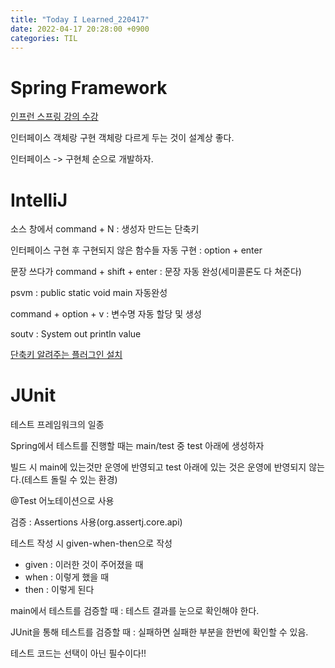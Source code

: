 ```yaml
---
title: "Today I Learned_220417"
date: 2022-04-17 20:28:00 +0900
categories: TIL
---
```


# Spring Framework
[인프런 스프링 강의 수강](https://www.inflearn.com/course/%EC%8A%A4%ED%94%84%EB%A7%81-%ED%95%B5%EC%8B%AC-%EC%9B%90%EB%A6%AC-%EA%B8%B0%EB%B3%B8%ED%8E%B8/dashboard)

인터페이스 객체랑 구현 객체랑 다르게 두는 것이 설계상 좋다.

인터페이스 -> 구현체 순으로 개발하자.


# IntelliJ
소스 창에서 command + N : 생성자 만드는 단축키

인터페이스 구현 후 구현되지 않은 함수들 자동 구현 : option + enter

문장 쓰다가 command + shift + enter : 문장 자동 완성(세미콜론도 다 쳐준다)

psvm : public static void main 자동완성

command + option + v : 변수명 자동 할당 및 생성

soutv : System out println value

[단축키 알려주는 플러그인 설치](https://choichumji.tistory.com/124)

# JUnit
테스트 프레임워크의 일종

Spring에서 테스트를 진행할 때는 main/test 중 test 아래에 생성하자

빌드 시 main에 있는것만 운영에 반영되고 test 아래에 있는 것은 운영에 반영되지 않는다.(테스트 돌릴 수 있는 환경)

@Test 어노테이션으로 사용

검증 : Assertions 사용(org.assertj.core.api)

테스트 작성 시 given-when-then으로 작성
- given : 이러한 것이 주어졌을 때
- when : 이렇게 했을 때
- then : 이렇게 된다

main에서 테스트를 검증할 때 : 테스트 결과를 눈으로 확인해야 한다.

JUnit을 통해 테스트를 검증할 때 : 실패하면 실패한 부분을 한번에 확인할 수 있음.

테스트 코드는 선택이 아닌 필수이다!!